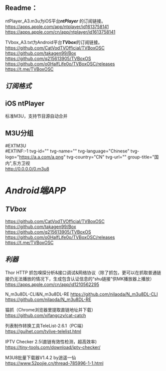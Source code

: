 ## Readme：   
ntPlayer_A3.m3u为iOS平台***ntPlayer*** 的订阅链接。  
https://apps.apple.com/app/ntplayer/id1613758141  
https://apps.apple.com/cn/app/ntplayer/id1613758141

TVbox_A3.txt为Android平台***TVbox***的订阅链接。   
https://github.com/CatVodTVOfficial/TVBoxOSC  
https://github.com/takagen99/Box  
https://github.com/q215613905/TVBoxOS  
https://github.com/o0HalfLife0o/TVBoxOSC/releases  
https://t.me/TVBoxOSC

## ***订阅格式***  
## iOS ntPlayer 
标准M3U，支持节目源自动合并
## M3U分组  
#EXTM3U  
#EXTINF:-1 tvg-id="" tvg-name="" tvg-language="Chinese" tvg-logo="https://a.a.com/a.png" tvg-country="CN" tvg-url="" group-title="国内",东方卫视  
http://0.0.0.0/0.m3u8


# ***Android端APP***  

## *TVbox*  
https://github.com/CatVodTVOfficial/TVBoxOSC
https://github.com/takagen99/Box
https://github.com/q215613905/TVBoxOS
https://github.com/o0HalfLife0o/TVBoxOSC/releases
https://t.me/TVBoxOSC  

## ***利器***
Thor HTTP 抓包嗅探分析&接口调试&网络协议（除了抓包，更可以在抓取普通链接仍无法播放的情况下，生成包含认证信息的“shu链接”供MK播放器上播放）  
https://apps.apple.com/cn/app/id1210562295

N_m3u8DL-CLI&N_m3u8DL-RE
https://github.com/nilaoda/N_m3u8DL-CLI
https://github.com/nilaoda/N_m3u8DL-RE

猫抓（Chrome浏览器里提取直链地址并下载）  
https://github.com/xifangczy/cat-catch

列表制作转换工具TeleList-2.6.1（PC端）  
https://guihet.com/tvlive-telelist.html

IPTV Checker 2.5(直链有效性检测，超高效率)  
https://tiny-tools.com/download/iptv-checker/

M3U8批量下载器V1.4.2 by逍遥一仙  
https://www.52pojie.cn/thread-785996-1-1.html
